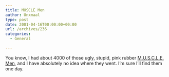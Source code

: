 ```yaml
---
title: MUSCLE Men
author: Unxmaal
type: post
date: 2001-04-16T00:00:00+00:00
url: /archives/236
categories:
  - General

---
```

You know, I had about 4000 of those ugly, stupid, pink rubber <A HREF="http://members.aol.com/VINDI/MUSCLE.html">M.U.S.C.L.E. Men</A>, and I have absolutely no idea where they went. I&#8217;m sure I&#8217;ll find them one day.